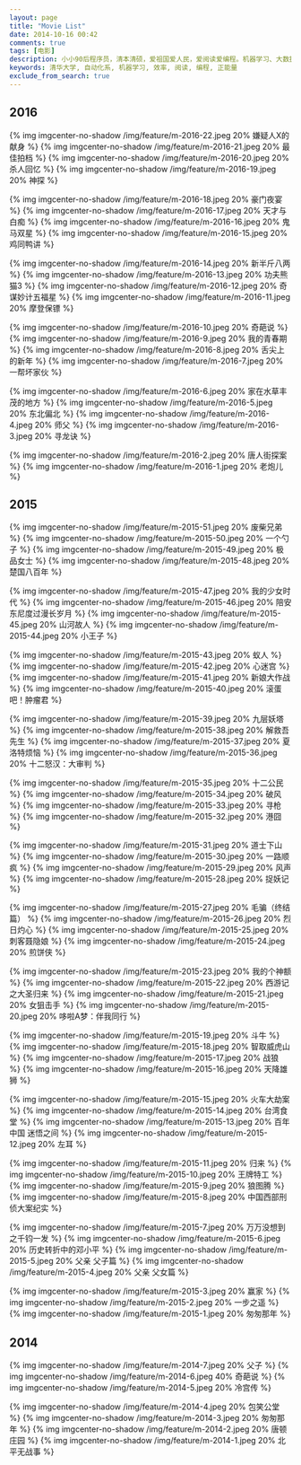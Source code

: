```yaml
---
layout: page
title: "Movie List"
date: 2014-10-16 00:42
comments: true
tags: [电影]
description: 小小90后程序员，清本清硕，爱祖国爱人民，爱阅读爱编程。机器学习、大数据处理是工作方向，关注个人效率提升等话题。本博客是为开拓个人知识分享渠道而开，也有助于加速知识积累的内化，欢迎拍砖捧场。
keywords: 清华大学, 自动化系, 机器学习, 效率, 阅读, 编程, 正能量
exclude_from_search: true
---
```


## 2016

{% img imgcenter-no-shadow /img/feature/m-2016-22.jpeg 20% 嫌疑人X的献身 %}
{% img imgcenter-no-shadow /img/feature/m-2016-21.jpeg 20% 最佳拍档 %}
{% img imgcenter-no-shadow /img/feature/m-2016-20.jpeg 20% 杀人回忆 %}
{% img imgcenter-no-shadow /img/feature/m-2016-19.jpeg 20% 神探 %}

{% img imgcenter-no-shadow /img/feature/m-2016-18.jpeg 20% 豪门夜宴 %}
{% img imgcenter-no-shadow /img/feature/m-2016-17.jpeg 20% 天才与白痴 %}
{% img imgcenter-no-shadow /img/feature/m-2016-16.jpeg 20% 鬼马双星 %}
{% img imgcenter-no-shadow /img/feature/m-2016-15.jpeg 20% 鸡同鸭讲 %}

{% img imgcenter-no-shadow /img/feature/m-2016-14.jpeg 20% 新半斤八两 %}
{% img imgcenter-no-shadow /img/feature/m-2016-13.jpeg 20% 功夫熊猫3 %}
{% img imgcenter-no-shadow /img/feature/m-2016-12.jpeg 20% 奇谋妙计五福星 %}
{% img imgcenter-no-shadow /img/feature/m-2016-11.jpeg 20% 摩登保镖 %}

{% img imgcenter-no-shadow /img/feature/m-2016-10.jpeg 20% 奇葩说 %}
{% img imgcenter-no-shadow /img/feature/m-2016-9.jpeg 20% 我的青春期 %}
{% img imgcenter-no-shadow /img/feature/m-2016-8.jpeg 20% 舌尖上的新年 %}
{% img imgcenter-no-shadow /img/feature/m-2016-7.jpeg 20% 一帮坏家伙 %}

{% img imgcenter-no-shadow /img/feature/m-2016-6.jpeg 20% 家在水草丰茂的地方 %}
{% img imgcenter-no-shadow /img/feature/m-2016-5.jpeg 20% 东北偏北 %}
{% img imgcenter-no-shadow /img/feature/m-2016-4.jpeg 20% 师父 %}
{% img imgcenter-no-shadow /img/feature/m-2016-3.jpeg 20% 寻龙诀 %}

{% img imgcenter-no-shadow /img/feature/m-2016-2.jpeg 20% 唐人街探案 %}
{% img imgcenter-no-shadow /img/feature/m-2016-1.jpeg 20% 老炮儿 %}

## 2015

{% img imgcenter-no-shadow /img/feature/m-2015-51.jpeg 20% 废柴兄弟 %}
{% img imgcenter-no-shadow /img/feature/m-2015-50.jpeg 20% 一个勺子 %}
{% img imgcenter-no-shadow /img/feature/m-2015-49.jpeg 20% 极品女士 %}
{% img imgcenter-no-shadow /img/feature/m-2015-48.jpeg 20% 楚国八百年 %}

{% img imgcenter-no-shadow /img/feature/m-2015-47.jpeg 20% 我的少女时代 %}
{% img imgcenter-no-shadow /img/feature/m-2015-46.jpeg 20% 陪安东尼度过漫长岁月 %}
{% img imgcenter-no-shadow /img/feature/m-2015-45.jpeg 20% 山河故人 %}
{% img imgcenter-no-shadow /img/feature/m-2015-44.jpeg 20% 小王子 %}

{% img imgcenter-no-shadow /img/feature/m-2015-43.jpeg 20% 蚁人 %}
{% img imgcenter-no-shadow /img/feature/m-2015-42.jpeg 20% 心迷宫 %}
{% img imgcenter-no-shadow /img/feature/m-2015-41.jpeg 20% 新娘大作战 %}
{% img imgcenter-no-shadow /img/feature/m-2015-40.jpeg 20% 滚蛋吧！肿瘤君 %}

{% img imgcenter-no-shadow /img/feature/m-2015-39.jpeg 20% 九层妖塔 %}
{% img imgcenter-no-shadow /img/feature/m-2015-38.jpeg 20% 解救吾先生 %}
{% img imgcenter-no-shadow /img/feature/m-2015-37.jpeg 20% 夏洛特烦恼 %}
{% img imgcenter-no-shadow /img/feature/m-2015-36.jpeg 20% 十二怒汉：大审判 %}

{% img imgcenter-no-shadow /img/feature/m-2015-35.jpeg 20% 十二公民 %}
{% img imgcenter-no-shadow /img/feature/m-2015-34.jpeg 20% 破风 %}
{% img imgcenter-no-shadow /img/feature/m-2015-33.jpeg 20% 寻枪 %}
{% img imgcenter-no-shadow /img/feature/m-2015-32.jpeg 20% 港囧 %}

{% img imgcenter-no-shadow /img/feature/m-2015-31.jpeg 20% 道士下山 %}
{% img imgcenter-no-shadow /img/feature/m-2015-30.jpeg 20% 一路顺疯 %}
{% img imgcenter-no-shadow /img/feature/m-2015-29.jpeg 20% 风声 %}
{% img imgcenter-no-shadow /img/feature/m-2015-28.jpeg 20% 捉妖记 %}

{% img imgcenter-no-shadow /img/feature/m-2015-27.jpeg 20% 毛骗（终结篇） %}
{% img imgcenter-no-shadow /img/feature/m-2015-26.jpeg 20% 烈日灼心 %}
{% img imgcenter-no-shadow /img/feature/m-2015-25.jpeg 20% 刺客聂隐娘 %}
{% img imgcenter-no-shadow /img/feature/m-2015-24.jpeg 20% 煎饼侠 %}

{% img imgcenter-no-shadow /img/feature/m-2015-23.jpeg 20% 我的个神额 %}
{% img imgcenter-no-shadow /img/feature/m-2015-22.jpeg 20% 西游记之大圣归来 %}
{% img imgcenter-no-shadow /img/feature/m-2015-21.jpeg 20% 女狙击手 %}
{% img imgcenter-no-shadow /img/feature/m-2015-20.jpeg 20% 哆啦A梦：伴我同行 %}

{% img imgcenter-no-shadow /img/feature/m-2015-19.jpeg 20% 斗牛 %}
{% img imgcenter-no-shadow /img/feature/m-2015-18.jpeg 20% 智取威虎山 %}
{% img imgcenter-no-shadow /img/feature/m-2015-17.jpeg 20% 战狼 %}
{% img imgcenter-no-shadow /img/feature/m-2015-16.jpeg 20% 天降雄狮 %}

{% img imgcenter-no-shadow /img/feature/m-2015-15.jpeg 20% 火车大劫案 %}
{% img imgcenter-no-shadow /img/feature/m-2015-14.jpeg 20% 台湾食堂 %}
{% img imgcenter-no-shadow /img/feature/m-2015-13.jpeg 20% 百年中国 迷悟之间 %}
{% img imgcenter-no-shadow /img/feature/m-2015-12.jpeg 20% 左耳 %}

{% img imgcenter-no-shadow /img/feature/m-2015-11.jpeg 20% 归来 %}
{% img imgcenter-no-shadow /img/feature/m-2015-10.jpeg 20% 王牌特工 %}
{% img imgcenter-no-shadow /img/feature/m-2015-9.jpeg 20% 狼图腾 %}
{% img imgcenter-no-shadow /img/feature/m-2015-8.jpeg 20% 中国西部刑侦大案纪实 %}

{% img imgcenter-no-shadow /img/feature/m-2015-7.jpeg 20% 万万没想到之千钧一发 %}
{% img imgcenter-no-shadow /img/feature/m-2015-6.jpeg 20% 历史转折中的邓小平 %}
{% img imgcenter-no-shadow /img/feature/m-2015-5.jpeg 20% 父亲 父子篇 %}
{% img imgcenter-no-shadow /img/feature/m-2015-4.jpeg 20% 父亲 父女篇 %}

{% img imgcenter-no-shadow /img/feature/m-2015-3.jpeg 20% 赢家  %}
{% img imgcenter-no-shadow /img/feature/m-2015-2.jpeg 20% 一步之遥 %}
{% img imgcenter-no-shadow /img/feature/m-2015-1.jpeg 20% 匆匆那年 %}

## 2014

{% img imgcenter-no-shadow /img/feature/m-2014-7.jpeg 20% 父子 %}
{% img imgcenter-no-shadow /img/feature/m-2014-6.jpeg 40% 奇葩说 %}
{% img imgcenter-no-shadow /img/feature/m-2014-5.jpeg 20% 冷宫传 %}

{% img imgcenter-no-shadow /img/feature/m-2014-4.jpeg 20% 包笑公堂 %}
{% img imgcenter-no-shadow /img/feature/m-2014-3.jpeg 20% 匆匆那年 %}
{% img imgcenter-no-shadow /img/feature/m-2014-2.jpeg 20% 唐顿庄园 %}
{% img imgcenter-no-shadow /img/feature/m-2014-1.jpeg 20% 北平无战事 %}
